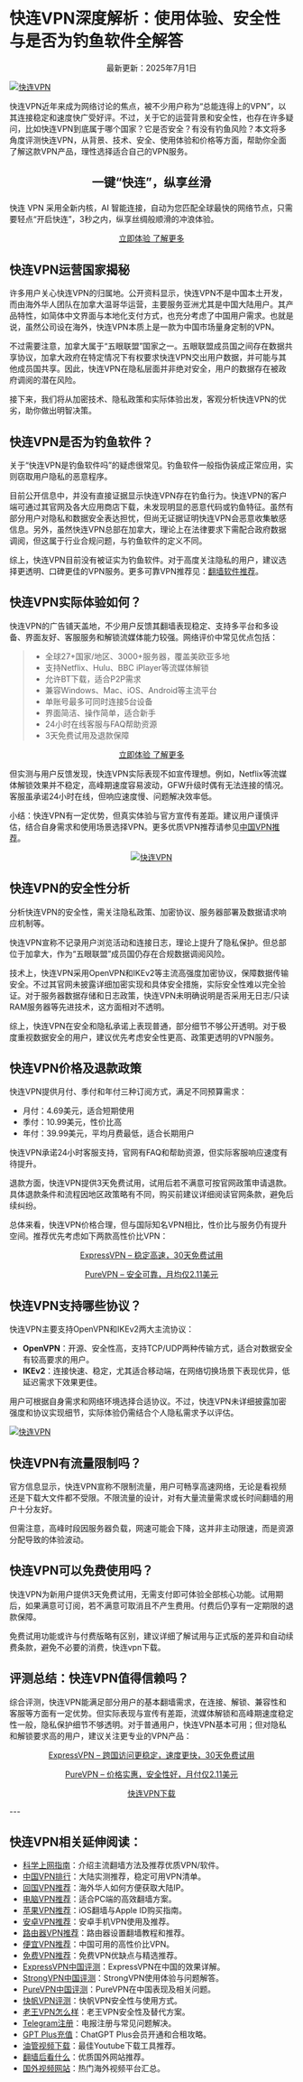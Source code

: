 # 快连VPN深度解析：使用体验、安全性与是否为钓鱼软件全解答

<p align="center">最新更新：2025年7月1日</p>

<a href="https://chawacha.com/show/56.html" target="_blank"><img src="pic/lestvpn快连.jpeg" alt="快连VPN" border="0"></a>

快连VPN近年来成为网络讨论的焦点，被不少用户称为“总能连得上的VPN”，以其连接稳定和速度快广受好评。不过，关于它的运营背景和安全性，也存在许多疑问，比如快连VPN到底属于哪个国家？它是否安全？有没有钓鱼风险？本文将多角度评测快连VPN，从背景、技术、安全、使用体验和价格等方面，帮助你全面了解这款VPN产品，理性选择适合自己的VPN服务。

## <p align="center">一键“快连”，纵享丝滑</p>
快连 VPN 采用全新内核，AI 智能连接，自动为您匹配全球最快的网络节点，只需要轻点“开启快连”，3秒之内，纵享丝绸般顺滑的冲浪体验。

<p align="center"><a href="https://chawacha.com/show/42.html" target="_blank">立即体验   了解更多</a></p>

## 快连VPN运营国家揭秘

许多用户关心快连VPN的归属地。公开资料显示，快连VPN不是中国本土开发，而由海外华人团队在加拿大温哥华运营，主要服务亚洲尤其是中国大陆用户。其产品特性，如简体中文界面与本地化支付方式，也充分考虑了中国用户需求。也就是说，虽然公司设在海外，快连VPN本质上是一款为中国市场量身定制的VPN。

不过需要注意，加拿大属于“五眼联盟”国家之一。五眼联盟成员国之间存在数据共享协议，加拿大政府在特定情况下有权要求快连VPN交出用户数据，并可能与其他成员国共享。因此，快连VPN在隐私层面并非绝对安全，用户的数据存在被政府调阅的潜在风险。

接下来，我们将从加密技术、隐私政策和实际体验出发，客观分析快连VPN的优劣，助你做出明智决策。

## 快连VPN是否为钓鱼软件？

关于“快连VPN是钓鱼软件吗”的疑虑很常见。钓鱼软件一般指伪装成正常应用，实则窃取用户隐私的恶意程序。

目前公开信息中，并没有直接证据显示快连VPN存在钓鱼行为。快连VPN的客户端可通过其官网及各大应用商店下载，未发现明显的恶意代码或钓鱼特征。虽然有部分用户对隐私和数据安全表达担忧，但尚无证据证明快连VPN会恶意收集敏感信息。另外，虽然快连VPN总部在加拿大，理论上在法律要求下需配合政府数据调阅，但这属于行业合规问题，与钓鱼软件的定义不同。

综上，快连VPN目前没有被证实为钓鱼软件。对于高度关注隐私的用户，建议选择更透明、口碑更佳的VPN服务。更多可靠VPN推荐见：<a href="https://sg2025.shop/">翻墙软件推荐</a>。

## 快连VPN实际体验如何？

快连VPN的广告铺天盖地，不少用户反馈其翻墙表现稳定、支持多平台和多设备、界面友好、客服服务和解锁流媒体能力较强。网络评价中常见优点包括：

<blockquote>

* 全球27+国家/地区、3000+服务器，覆盖美欧亚多地
* 支持Netflix、Hulu、BBC iPlayer等流媒体解锁
* 允许BT下载，适合P2P需求
* 兼容Windows、Mac、iOS、Android等主流平台
* 单账号最多可同时连接5台设备
* 界面简洁、操作简单，适合新手
* 24小时在线客服与FAQ帮助资源
* 3天免费试用及退款保障

</blockquote>

<p align="center"><a href="https://chawacha.com/show/42.html" target="_blank">立即体验   了解更多</a></p>

但实测与用户反馈发现，快连VPN实际表现不如宣传理想。例如，Netflix等流媒体解锁效果并不稳定，高峰期速度容易波动，GFW升级时偶有无法连接的情况。客服虽承诺24小时在线，但响应速度慢、问题解决效率低。

小结：快连VPN有一定优势，但真实体验与官方宣传有差距。建议用户谨慎评估，结合自身需求和使用场景选择VPN。更多优质VPN推荐请参见<a href="https://sg2025.shop/">中国VPN推荐</a>。

<p align="center"><a href="https://chawacha.com/show/56.html" target="_blank"><img src="pic/lestvpn快连下载.jpeg" alt="快连VPN" border="0"></a></P>

## 快连VPN的安全性分析

分析快连VPN的安全性，需关注隐私政策、加密协议、服务器部署及数据请求响应机制等。

快连VPN宣称不记录用户浏览活动和连接日志，理论上提升了隐私保护。但总部位于加拿大，作为“五眼联盟”成员国仍存在合规数据调阅风险。

技术上，快连VPN采用OpenVPN和IKEv2等主流高强度加密协议，保障数据传输安全。不过其官网未披露详细加密实现和具体安全措施，实际安全性难以完全验证。对于服务器数据存储和日志政策，快连VPN未明确说明是否采用无日志/只读RAM服务器等先进技术，这方面相对不透明。

综上，快连VPN在安全和隐私承诺上表现普通，部分细节不够公开透明。对于极度重视数据安全的用户，建议优先考虑安全性更高、政策更透明的VPN服务。

## 快连VPN价格及退款政策

快连VPN提供月付、季付和年付三种订阅方式，满足不同预算需求：

* 月付：4.69美元，适合短期使用
* 季付：10.99美元，性价比高
* 年付：39.99美元，平均月费最低，适合长期用户

快连VPN承诺24小时客服支持，官网有FAQ和帮助资源，但实际客服响应速度有待提升。

退款方面，快连VPN提供3天免费试用，试用后若不满意可按官网政策申请退款。具体退款条件和流程因地区政策略有不同，购买前建议详细阅读官网条款，避免后续纠纷。

总体来看，快连VPN价格合理，但与国际知名VPN相比，性价比与服务仍有提升空间。推荐优先考虑如下两款高性价比VPN：

<p align="center"><a href="https://sg2025.shop/">ExpressVPN – 稳定高速，30天免费试用</a></p>
<p align="center"><a href="https://sg2025.shop/">PureVPN – 安全可靠，月均仅2.11美元</a></p>

## 快连VPN支持哪些协议？

快连VPN主要支持OpenVPN和IKEv2两大主流协议：

* **OpenVPN**：开源、安全性高，支持TCP/UDP两种传输方式，适合对数据安全有较高要求的用户。
* **IKEv2**：连接快速、稳定，尤其适合移动端，在网络切换场景下表现优异，低延迟需求下效果更佳。

用户可根据自身需求和网络环境选择合适协议。不过，快连VPN未详细披露加密强度和协议实现细节，实际体验仍需结合个人隐私需求予以评估。

<a href="https://chawacha.com/show/56.html" target="_blank"><img src="pic/快连官网.jpeg" alt="快连VPN" border="0"></a>

## 快连VPN有流量限制吗？

官方信息显示，快连VPN宣称不限制流量，用户可畅享高速网络，无论是看视频还是下载大文件都不受限。不限流量的设计，对有大量流量需求或长时间翻墙的用户十分友好。

但需注意，高峰时段因服务器负载，网速可能会下降，这并非主动限速，而是资源分配导致的体验波动。

## 快连VPN可以免费使用吗？

快连VPN为新用户提供3天免费试用，无需支付即可体验全部核心功能。试用期后，如果满意可订阅，若不满意可取消且不产生费用。付费后仍享有一定期限的退款保障。

免费试用功能或许与付费版略有区别，建议详细了解试用与正式版的差异和自动续费条款，避免不必要的消费，快连vpn下载。

## 评测总结：快连VPN值得信赖吗？

综合评测，快连VPN能满足部分用户的基本翻墙需求，在连接、解锁、兼容性和客服等方面有一定优势。但实际表现与宣传有差距，流媒体解锁和高峰期速度稳定性一般，隐私保护细节不够透明。对于普通用户，快连VPN基本可用；但对隐私和解锁要求高的用户，建议关注更专业的VPN产品：

<p align="center"><a href="https://sg2025.shop/show/1.html">ExpressVPN – 跨国访问更稳定，速度更快，30天免费试用</a></p>
<p align="center"><a href="https://sg2025.shop/show/5.html">PureVPN – 价格实惠，安全性好，月付仅2.11美元</a></p>

<p align="center"><a href="https://chawacha.com/show/42.html" target="_blank">快连VPN下载</a></p>
---

## 快连VPN相关延伸阅读：

* <a href="https://weixincha.cyou/show/56.html">科学上网指南</a>：介绍主流翻墙方法及推荐优质VPN/软件。
* <a href="https://weixincha.cyou/show/57.html">中国VPN排行</a>：大陆实测推荐，稳定可用VPN清单。
* <a href="https://weixincha.cyou/show/42.html">回国VPN推荐</a>：海外华人如何方便获取大陆IP。
* <a href="https://weixincha.cyou/show/14.html">电脑VPN推荐</a>：适合PC端的高效翻墙方案。
* <a href="https://weixincha.cyou/show/10.html">苹果VPN推荐</a>：iOS翻墙与Apple ID购买指南。
* <a href="https://tianyancha.cyou/show/7.html">安卓VPN推荐</a>：安卓手机VPN使用及推荐。
* <a href="https://tianyancha.cyou/show/4.html">路由器VPN推荐</a>：路由器设置翻墙教程和推荐。
* <a href="https://tianyancha.cyou/show/9.html">便宜VPN推荐</a>：中国可用的高性价比VPN。
* <a href="https://tianyancha.cyou/show/14.html">免费VPN推荐</a>：免费VPN优缺点与精选推荐。
* <a href="https://tianyancha.cyou/show/10.html">ExpressVPN中国评测</a>：ExpressVPN在中国的效果详解。
* <a href="https://tianyancha.cyou/show/16.html">StrongVPN中国评测</a>：StrongVPN使用体验与问题解答。
* <a href="https://tianyancha.cyou/show/3.html">PureVPN中国评测</a>：PureVPN在中国表现及相关问题。
* <a href="https://tianyancha.cyou/show/11.html">快帆VPN评测</a>：快帆VPN安全性与使用方式。
* <a href="https://tianyancha.cyou/show/13.html">老王VPN怎么样</a>：老王VPN安全性及替代方案。
* <a href="https://tianyancha.cyou/show/15.html">Telegram注册</a>：电报注册与常见问题解决。
* <a href="https://tianyancha.cyou/show/19.html">GPT Plus充值</a>：ChatGPT Plus会员开通和合租攻略。
* <a href="https://tianyancha.cyou/show/21.html">油管视频下载</a>：最佳Youtube下载工具推荐。
* <a href="https://tianyancha.cyou/show/22.html">翻墙后看什么</a>：优质国外网站推荐。
* <a href="https://tianyancha.cyou/show/18.html">国外视频网站</a>：热门海外视频平台汇总。
